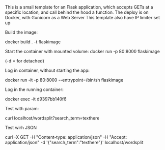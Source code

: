This is a small template for an Flask application, which accepts GETs at a specific location, and call behind the hood a function.
The deploy is on Docker, with Gunicorn as a Web Server
This template also have IP limiter set up

Build the image:

docker build . -t flaskimage

Start the container with mounted volume:
docker run -p 80:8000 flaskimage

(-d = for detached)


Log in container, without starting the app:

docker run -it -p 80:8000 --entrypoint=/bin/sh flaskimage

Log in the running container:

docker exec -it d9397bb140f6

Test with param:

curl localhost/wordsplit?search_term=texthere

Test wirh JSON

curl -X GET -H "Content-type: application/json" -H "Accept: application/json" -d '{"search_term":"texthere"}' localhost/wordsplit
